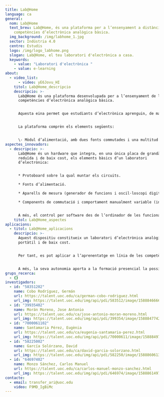 ```yaml
---
title: Lab@Home
language: ca
general:
  nom: Lab@Home
  text_breu: Lab@Home, és una plataforma per a l’ensenyament a distància de les
    competències d’electrònica analògica bàsica.
  img_background: /img/labhome_1.jpg
  sector: Indústria 4.0
  centre: Estudis
  logo: /img/logo_labhome.png
  slogan: Lab@Home, el teu laboratori d'electrònica a casa.
  keywords:
    - value: "Laboratori d'electrònica "
    - value: e-learning
about:
  - video_list:
      - video: yE6Jovu_HI
    titol: Lab@Home_descripcio
    descripcio: >-
      Lab@Home és una plataforma desenvolupada per a l’ensenyament de les
      competències d’electrònica analògica bàsica. 


      Aquesta eina permet que estudiants d’electrònica aprenguin, de manera pràctica, el disseny i muntatge de circuits electrònics i també la utilització d’aparells de generació de senyals propis d’un laboratori d’electrònica. 


      La plataforma comprèn els elements següents:


      \- Mòdul d’alimentació, amb dues fonts commutades i una multitud de reguladors lineals, connectat a l’alimentador. - Un microcontrolador, amb dos canals d’entrada analògics i un canal de sortida analògic, amb connexió a l’ordinador i al mòdul d’alimentació. - Una memòria connectada al microcontrolador. - Un mòdul de generació de senyal connectat al canal de sortida analògic del microcontrolador i al mòdul d’usuari. - Un mòdul de captura de senyal connectat als dos canals d’entrada analògics del microcontrolador i al mòdul d’usuari. - Un mòdul d’usuari amb una placa d’inserció que permet a l’usuari muntar circuits electrònics i amb connexions al mòdul de captura de senyal, al mòdul de generació de senyal i al mòdul d’alimentació. Aquest sistema constitueix un avenç en els sistemes de muntatge i mesurament de circuits electrònics per a l’àmbit acadèmic.
aspectes_innovadors:
  - descripcio: >-
      Lab@Home és un hardware que integra, en una única placa de grandària
      reduïda i de baix cost, els elements bàsics d’un laboratori
      d’electrònica: 


      * Protoboard sobre la qual muntar els circuits. 

      * Fonts d’alimentació. 

      * Aparells de mesura (generador de funcions i oscil·loscopi digital). 

      * Components de commutació i comportament manualment variable (interruptor, polsador i potenciòmetre multivolta). 


      A més, el control per software des de l’ordinador de les funcionalitats dels aparells de mesura inclosos a la placa és independent del llenguatge de programació o plataforma software que es vulgui emprar per fer-ho.
    titol: Lab@Home_aspectes
aplicacions:
  - titol: Lab@Home_aplicacions
    descripcio: >-
      Aquest dispositiu constitueix un laboratori d’electrònica analògica
      portàtil i de baix cost. 


      Per tant, es pot aplicar a l’aprenentatge en línia de les competències d’electrònica bàsica (disseny i muntatge de circuits electrònics, i utilització d’aparells de generació de senyals i mesurament propis d’un laboratori) que s’adquireixen en l’ensenyament presencial. 


      A més, la seva autonomia aporta a la formació presencial la possibilitat d’optimitzar el temps de pràctica al laboratori, la qual cosa permet que l’ensenyament pugui adequar-se als diferents ritmes d’aprenentatge dels estudiants.
grups_recerca:
  - {}
investigadors:
  - id: "58351202"
    name: Cobo Rodríguez, Germán
    url: https://talent.uoc.edu/ca/german-cobo-rodriguez.html
    url_img: https://talent.uoc.edu/img/api/pdi/583512/image/1588846666246
  - id: "39935402"
    name: Morán Moreno, Jose Antonio
    url: https://talent.uoc.edu/ca/jose-antonio-moran-moreno.html
    url_img: https://talent.uoc.edu/img/api/pdi/399354/image/1588847742038
  - id: "7000061102"
    name: Santamaria Pérez, Eugènia
    url: https://talent.uoc.edu/ca/eugenia-santamaria-perez.html
    url_img: https://talent.uoc.edu/img/api/pdi/70000611/image/1588849761330
  - id: "58225002"
    name: García Solórzano, David
    url: https://talent.uoc.edu/ca/david-garcia-solorzano.html
    url_img: https://talent.uoc.edu/img/api/pdi/582250/image/1588860613822
  - id: "64697402"
    name: Monzo Sánchez, Carlos Manuel
    url: https://talent.uoc.edu/ca/carlos-manuel-monzo-sanchez.html
    url_img: https://talent.uoc.edu/img/api/pdi/646974/image/1588861497239
contacte:
  - email: transfer_ari@uoc.edu
    video: F9MD_IgBiMc
---
```

